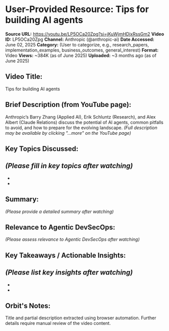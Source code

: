 # User-Provided Resource: Tips for building AI agents

**Source URL:** https://youtu.be/LP5OCa20Zpg?si=jKuWjmHDjxRssGm2
**Video ID:** LP5OCa20Zpg
**Channel:** Anthropic (@anthropic-ai)
**Date Accessed:** June 02, 2025
**Category:** (User to categorize, e.g., research_papers, implementation_examples, business_outcomes, general_interest)
**Format:** Video
**Views:** ~384K (as of June 2025)
**Uploaded:** ~3 months ago (as of June 2025)

## Video Title:
Tips for building AI agents

## Brief Description (from YouTube page):
Anthropic’s Barry Zhang (Applied AI), Erik Schluntz (Research), and Alex Albert (Claude Relations) discuss the potential of AI agents, common pitfalls to avoid, and how to prepare for the evolving landscape.
*(Full description may be available by clicking "...more" on the YouTube page)*

## Key Topics Discussed:
*(Please fill in key topics after watching)*
-   
-   
-   

## Summary:
*(Please provide a detailed summary after watching)*

## Relevance to Agentic DevSecOps:
*(Please assess relevance to Agentic DevSecOps after watching)*

## Key Takeaways / Actionable Insights:
*(Please list key insights after watching)*
-   
-   
-   

## Orbit's Notes:
Title and partial description extracted using browser automation. Further details require manual review of the video content.
